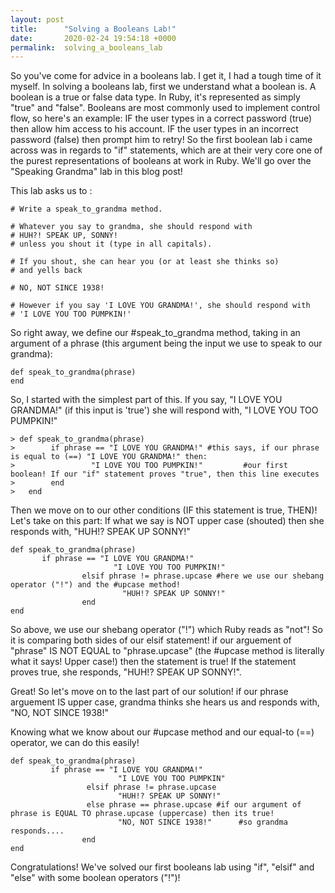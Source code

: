 ```yaml
---
layout: post
title:      "Solving a Booleans Lab!"
date:       2020-02-24 19:54:18 +0000
permalink:  solving_a_booleans_lab
---
```


So you've come for advice in a booleans lab. I get it, I had a tough time of it myself. In solving a booleans lab, first we understand what a boolean is.  A boolean is a true or false data type. In Ruby, it's represented as simply "true" and "false". Booleans are most commonly used to implement control flow, so here's an example: IF the user types in a correct password (true) then allow him access to his account. IF the user types in an incorrect password (false) then prompt him to retry! So the first boolean lab i came across was in regards to "if" statements, which are at their very core one of the purest representations of booleans at work in Ruby. We'll go over the "Speaking Grandma" lab in this blog post!

This lab asks us to :
```
# Write a speak_to_grandma method.

# Whatever you say to grandma, she should respond with
# HUH?! SPEAK UP, SONNY!
# unless you shout it (type in all capitals).

# If you shout, she can hear you (or at least she thinks so) 
# and yells back

# NO, NOT SINCE 1938!

# However if you say 'I LOVE YOU GRANDMA!', she should respond with
# 'I LOVE YOU TOO PUMPKIN!'
```

So right away, we define our #speak_to_grandma method, taking in an argument of a phrase (this argument being the input we use to speak to our grandma):

```
def speak_to_grandma(phrase)
end
```

So, I started with the simplest part of this. If you say, "I LOVE YOU GRANDMA!" (if this input is 'true') she will respond with, "I LOVE YOU TOO PUMPKIN!"

```
> def speak_to_grandma(phrase)
>        if phrase == "I LOVE YOU GRANDMA!" #this says, if our phrase is equal to (==) "I LOVE YOU GRANDMA!" then:
>                 "I LOVE YOU TOO PUMPKIN!"         #our first boolean! If our "if" statement proves "true", then this line executes
>        end
>   end
```

Then we move on to our other conditions (IF this statement is true, THEN)! Let's take on this part:
If what we say is NOT upper case (shouted) then she responds with, "HUH!? SPEAK UP SONNY!"

```
def speak_to_grandma(phrase)
       if phrase == "I LOVE YOU GRANDMA!"
			           "I LOVE YOU TOO PUMPKIN!"
				elsif phrase != phrase.upcase #here we use our shebang operator ("!") and the #upcase method!
				         "HUH!? SPEAK UP SONNY!"
				end
end
```

So above, we use our shebang operator ("!") which Ruby reads as "not"! So it is comparing both sides of our elsif statement! if our arguement of "phrase" IS NOT EQUAL to "phrase.upcase" (the #upcase method is literally what it says! Upper case!) then the statement is true! If the statement proves true, she responds, "HUH!? SPEAK UP SONNY!".

Great! So let's move on to the last part of our solution! if our phrase arguement IS upper case, grandma thinks she hears us and responds with, "NO, NOT SINCE 1938!"

Knowing what we know about our #upcase method and our equal-to (==) operator, we can do this easily!

```
def speak_to_grandma(phrase)
         if phrase == "I LOVE YOU GRANDMA!"
				        "I LOVE YOU TOO PUMPKIN"
				 elsif phrase != phrase.upcase
				        "HUH!? SPEAK UP SONNY!"
				 else phrase == phrase.upcase #if our argument of phrase is EQUAL TO phrase.upcase (uppercase) then its true!
				        "NO, NOT SINCE 1938!"      #so grandma responds....
				end
end 
```

Congratulations! We've solved our first booleans lab using "if", "elsif" and "else" with some boolean operators ("!")!
				

